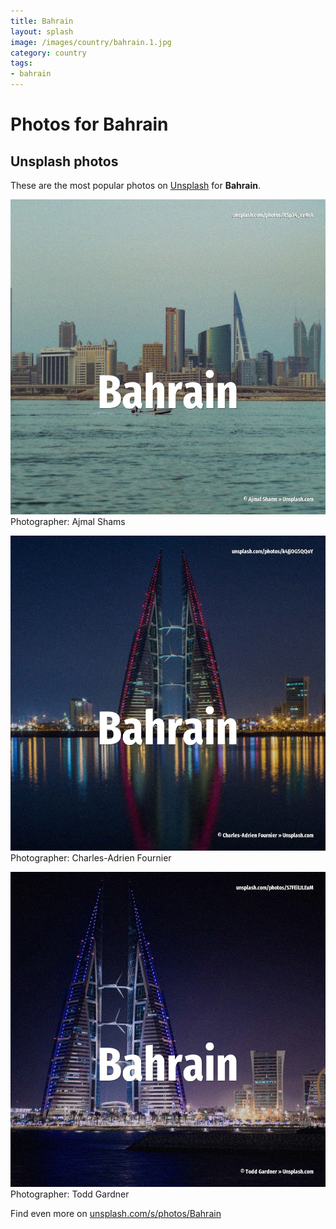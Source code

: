 ```yaml
---
title: Bahrain
layout: splash
image: /images/country/bahrain.1.jpg
category: country
tags:
- bahrain
---
```

# Photos for Bahrain
 
## Unsplash photos
These are the most popular photos on [Unsplash](https://unsplash.com) for **Bahrain**.
 
![Bahrain](/images/country/bahrain.1.jpg)
Photographer:  Ajmal Shams
 
![Bahrain](/images/country/bahrain.2.jpg)
Photographer:  Charles-Adrien Fournier
 
![Bahrain](/images/country/bahrain.3.jpg)
Photographer:  Todd Gardner
 
Find even more on [unsplash.com/s/photos/Bahrain](https://unsplash.com/s/photos/Bahrain)
 
